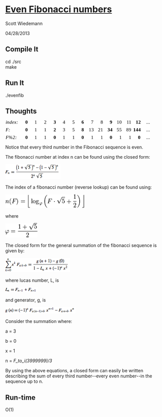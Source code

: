 [Even Fibonacci numbers](http://projecteuler.net/problem=2)
====================
Scott Wiedemann

04/28/2013

Compile It
----------
cd ./src  
make


Run It
------
./evenfib


Thoughts
--------

![table](lib/table.png)

Notice that every third number in the Fibonacci sequence is even.

The fibonacci number at index n can be found using the closed form:

![closed form](lib/closed_form.png)

The index of a fibonacci number (reverse lookup) can be found using:

![index](lib/index.png)

where

![golden ratio](lib/golden_ratio.png)

The closed form for the general summation of the fibonacci sequence is given by:

![summation formula](lib/summation_formula.png)

where lucas number, L, is

![Lucas number](lib/Lucas_number.png)

and generator, g, is

![generator](lib/generator.png)

Consider the summation where:

a = 3

b = 0

x = 1

n = _F_to_i(3999999)/3_

By using the above equations, a closed form can easily be written describing the sum of every third number--every even number--in the sequence up to n.

Run-time
--------
O(1)
